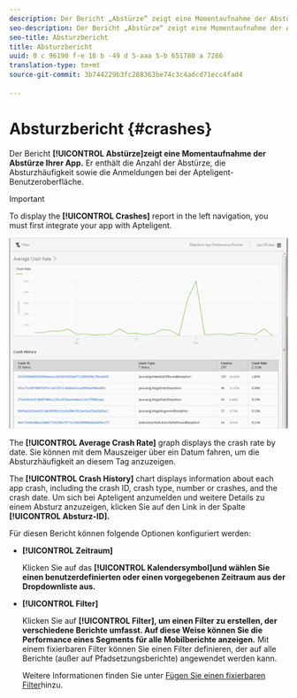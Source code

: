 ```yaml
---
description: Der Bericht „Abstürze“ zeigt eine Momentaufnahme der Abstürze Ihrer App. Er enthält die Anzahl der Abstürze, die Absturzhäufigkeit sowie die Anmeldungen bei der Apteligent-Benutzeroberfläche.
seo-description: Der Bericht „Abstürze“ zeigt eine Momentaufnahme der Abstürze Ihrer App. Er enthält die Anzahl der Abstürze, die Absturzhäufigkeit sowie die Anmeldungen bei der Apteligent-Benutzeroberfläche.
seo-title: Absturzbericht
title: Absturzbericht
uuid: 0 c 96190 f-e 16 b -49 d 5-aaa 5-b 651780 a 7266
translation-type: tm+mt
source-git-commit: 3b744229b3fc288363be74c3c4adcd71ecc4fad4

---
```



# Absturzbericht {#crashes}

Der Bericht **[!UICONTROL Abstürze]zeigt eine Momentaufnahme der Abstürze Ihrer App.** Er enthält die Anzahl der Abstürze, die Absturzhäufigkeit sowie die Anmeldungen bei der Apteligent-Benutzeroberfläche.

>[!IMPORTANT]
>
>To display the **[!UICONTROL Crashes]** report in the left navigation, you must first integrate your app with Apteligent.

![Abstürze](assets/crashes.png)

The **[!UICONTROL Average Crash Rate]** graph displays the crash rate by date. Sie können mit dem Mauszeiger über ein Datum fahren, um die Absturzhäufigkeit an diesem Tag anzuzeigen.

The **[!UICONTROL Crash History]** chart displays information about each app crash, including the crash ID, crash type, number or crashes, and the crash date. Um sich bei Apteligent anzumelden und weitere Details zu einem Absturz anzuzeigen, klicken Sie auf den Link in der Spalte **[!UICONTROL Absturz-ID].**

Für diesen Bericht können folgende Optionen konfiguriert werden:

* **[!UICONTROL Zeitraum]**

   Klicken Sie auf das **[!UICONTROL Kalendersymbol]und wählen Sie einen benutzerdefinierten oder einen vorgegebenen Zeitraum aus der Dropdownliste aus.**

* **[!UICONTROL Filter]**

   Klicken Sie auf **[!UICONTROL Filter], um einen Filter zu erstellen, der verschiedene Berichte umfasst. Auf diese Weise können Sie die Performance eines Segments für alle Mobilberichte anzeigen.** Mit einem fixierbaren Filter können Sie einen Filter definieren, der auf alle Berichte (außer auf Pfadsetzungsberichte) angewendet werden kann.

   Weitere Informationen finden Sie unter [Fügen Sie einen fixierbaren Filter](/help/using/usage/reports-customize/t-sticky-filter.md)hinzu.